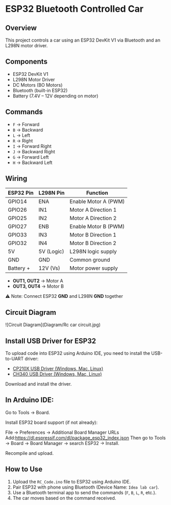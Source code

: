# ESP32 Bluetooth Controlled Car

## Overview
This project controls a car using an ESP32 DevKit V1 via Bluetooth and an L298N motor driver.

## Components
- ESP32 DevKit V1
- L298N Motor Driver
- DC Motors (BO Motors)
- Bluetooth (built-in ESP32)
- Battery (7.4V – 12V depending on motor)

## Commands
- `F` → Forward
- `B` → Backward
- `L` → Left
- `R` → Right
- `I` → Forward Right
- `J` → Backward Right
- `G` → Forward Left
- `H` → Backward Left

## Wiring

| ESP32 Pin | L298N Pin | Function             |
|-----------|-----------|----------------------|
| GPIO14    | ENA       | Enable Motor A (PWM) |
| GPIO26    | IN1       | Motor A Direction 1  |
| GPIO25    | IN2       | Motor A Direction 2  |
| GPIO27    | ENB       | Enable Motor B (PWM) |
| GPIO33    | IN3       | Motor B Direction 1  |
| GPIO32    | IN4       | Motor B Direction 2  |
| 5V        | 5V (Logic)| L298N logic supply   |
| GND       | GND       | Common ground        |
| Battery + | 12V (Vs)  | Motor power supply   |

- **OUT1, OUT2** → Motor A  
- **OUT3, OUT4** → Motor B  

⚠️ Note: Connect ESP32 **GND** and L298N **GND** together

## Circuit Diagram

![Circuit Diagram](Diagram/Rc car circuit.jpg)

## Install USB Driver for ESP32

To upload code into ESP32 using Arduino IDE, you need to install the USB-to-UART driver:

- [CP210X USB Driver (Windows, Mac, Linux)](https://www.silabs.com/software-and-tools/usb-to-uart-bridge-vcp-drivers?tab=downloads)
- [CH340 USB Driver (Windows, Mac, Linux)](https://sparks.gogo.co.nz/ch340.html)

Download and install the driver.
## In Arduino IDE:

Go to Tools → Board.

Install ESP32 board support (if not already):

File → Preferences → Additional Board Manager URLs
Add:https://dl.espressif.com/dl/package_esp32_index.json
Then go to Tools → Board → Board Manager → search ESP32 → Install.

Recompile and upload.




## How to Use
1. Upload the `RC_Code.ino` file to ESP32 using Arduino IDE.
2. Pair ESP32 with phone using Bluetooth (Device Name: `Idea lab car`).
3. Use a Bluetooth terminal app to send the commands (`F`, `B`, `L`, `R`, etc.).
4. The car moves based on the command received.

